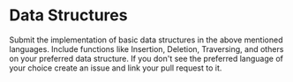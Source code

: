 # Data Structures

Submit the implementation of basic data structures in the above mentioned languages. Include functions like Insertion, Deletion, Traversing, and others on your preferred data structure.
If you don't see the preferred language of your choice create an issue and link your pull request to it.

